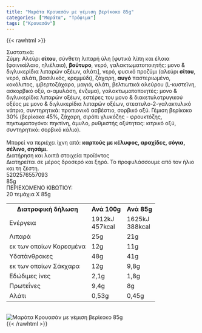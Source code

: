 ```yaml
---
title: "Μαράτα Κρουασάν με γέμιση βερίκοκο 85g"
categories: ["Μαράτα", "Τρόφιμα"]
tags: ["Κρουασάν"]
---
```

{{< rawhtml >}}

<div class="sload304"><div class="product"><div id="sistatika">Συστατικά:</div><div class="alltext">Ζύμη: Αλεύρι <b>σίτου</b>, σύνθετη λιπαρή ύλη [φυτικά λίπη και έλαια (φοινικέλαιο, ηλιέλαιο), <b>βούτυρο</b>, νερό, γαλακτωματοποιητής: μονο &amp; διγλυκερίδια λιπαρών οξέων, αλάτι], νερό, φυσικό προζύμι (αλεύρι <b>σίτου</b>, νερό, αλάτι, βασιλικός, κρεμμύδι), ζάχαρη, <b>αυγό</b> παστεριωμένο, κοκόλιπος, ιμβερτοζάχαρο, μαγιά, αλάτι, βελτιωτικά αλεύρου (L-κυστεϊνη, ασκορβικό οξύ, α-αμυλάση, ένζυμα), γαλακτωματοποιητές: μονο &amp; διγλυκερίδια λιπαρών οξέων, εστέρες του μονο &amp; διακετυλοτρυγικού οξέος με μονο &amp; διγλυκερίδια λιπαρών οξέων, στεατυλο-2-γαλακτυλικό νάτριο, συντηρητικά: προπιονικό ασβέστιο, σορβικό οξύ. Γέμιση βερίκοκο 30% (βερίκοκα 45%, ζάχαρη, σιρόπι γλυκόζης - φρουκτόζης, πηκτωματογόνο: πηκτίνη, άμυλο, ρυθμιστής οξύτητας: κιτρικό οξύ, συντηρητικό: σορβικό κάλιο).<br><br>Μπορεί να περιέχει ίχνη από: <b>καρπούς με κέλυφος, αραχίδες, σόγια, σέλινο, σησάμι.</b></div><div id="loipa">Διατήρηση και λοιπά στοιχεία προϊόντος</div><div class="alltext">Διατηρείται σε μέρος δροσερό και ξηρό. Το προφυλάσσουμε από τον ήλιο και τη ζέστη.</div><div id="barcode"><div id="barimage1"></div><span id="bartext">5202576557093</span></div><div id="varos"><div id="varosimage1"></div><span id="varostext">85g</span></div><div id="kivotio">ΠΕΡΙΕΧΟΜΕΝΟ ΚΙΒΩΤΙΟΥ:<br>20 τεμάχια Χ 85g</div><div class="tabout"><table id="diatable"><tbody><tr><th>Διατροφική δήλωση</th><th>Ανά 100g</th><th>Ανά 85g</th></tr><tr><td class="texr2">Ενέργεια</td><td class="texr">1912kJ<br>457kcal</td><td class="texr">1625kJ<br>388kcal</td></tr><tr><td class="texr2">Λιπαρά</td><td class="texr">25g</td><td class="texr">21g</td></tr><tr><td class="gray">εκ των οποίων Κορεσµένα</td><td class="gray2">12g</td><td class="gray2">11g</td></tr><tr><td class="texr2">Yδατάνθρακες</td><td class="texr">48g</td><td class="texr">41g</td></tr><tr><td class="gray">εκ των οποίων Σάκχαρα</td><td class="gray2">12g</td><td class="gray2">9,8g</td></tr><tr><td class="texr2">Eδώδιμες ίνες</td><td class="texr">2,1g</td><td class="texr">1,8g</td></tr><tr><td class="texr2">Πρωτεΐνες</td><td class="texr">9,4g</td><td class="texr">8g</td></tr><tr><td class="texr2">Αλάτι</td><td class="texr">0,53g</td><td class="texr">0,45g</td></tr></tbody></table></div><br><div class="pimg"><img alt="Μαράτα Κρουασάν με γέμιση βερίκοκο 85g" title="Μαράτα Κρουασάν με γέμιση βερίκοκο 85g" src="/media/images/marata-krouasan-me-gemish-berikoko-85g.jpg"></div></div></div>
{{< /rawhtml >}}


